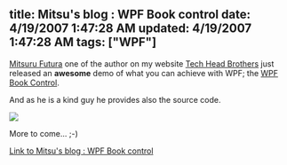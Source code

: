 title: Mitsu's blog : WPF Book control
date: 4/19/2007 1:47:28 AM
updated: 4/19/2007 1:47:28 AM
tags: ["WPF"]
---
[Mitsuru Futura](http://www.techheadbrothers.com/Auteurs.aspx?id=decef97f-cd3f-4a46-ba08-7644e5ac9783) one of the author on my website [Tech Head Brothers](http://www.techheadbrothers.com/) just released an **awesome** demo of what you can achieve with WPF; the [WPF Book Control](http://blogs.msdn.com/mitsu/archive/2007/04/18/wpf-book-control.aspx).

And as he is a kind guy he provides also the source code.

![](http://www.techheadbrothers.com/images/blog/bookcontrol.jpg) 

More to come... ;-)

[Link to Mitsu's blog : WPF Book control](http://blogs.msdn.com/mitsu/archive/2007/04/18/wpf-book-control.aspx)
